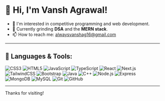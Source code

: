 # 👋 Hi, I'm Vansh Agrawal!

- 👀 I'm interested in competitive programming and web development.
- 🧠 Currently grinding **DSA** and the **MERN stack**.
- 📫 How to reach me: [alwaysvanshag16@gmail.com](mailto:alwaysvanshag16@gmail.com)

---

## 🚀 Languages & Tools:

![CSS3](https://cdn.jsdelivr.net/gh/devicons/devicon/icons/css3/css3-original.svg)
![HTML5](https://cdn.jsdelivr.net/gh/devicons/devicon/icons/html5/html5-original.svg)
![JavaScript](https://cdn.jsdelivr.net/gh/devicons/devicon/icons/javascript/javascript-original.svg)
![TypeScript](https://cdn.jsdelivr.net/gh/devicons/devicon/icons/typescript/typescript-original.svg)
![React](https://cdn.jsdelivr.net/gh/devicons/devicon/icons/react/react-original.svg)
![Next.js](https://cdn.jsdelivr.net/gh/devicons/devicon/icons/nextjs/nextjs-original.svg)
![TailwindCSS](https://cdn.jsdelivr.net/gh/devicons/devicon/icons/tailwindcss/tailwindcss-original.svg)
![Bootstrap](https://cdn.jsdelivr.net/gh/devicons/devicon/icons/bootstrap/bootstrap-original.svg)
![Java](https://cdn.jsdelivr.net/gh/devicons/devicon/icons/java/java-original.svg)
![C++](https://cdn.jsdelivr.net/gh/devicons/devicon/icons/cplusplus/cplusplus-original.svg)
![Node.js](https://cdn.jsdelivr.net/gh/devicons/devicon/icons/nodejs/nodejs-original.svg)
![Express](https://cdn.jsdelivr.net/gh/devicons/devicon/icons/express/express-original.svg)
![MongoDB](https://cdn.jsdelivr.net/gh/devicons/devicon/icons/mongodb/mongodb-original.svg)
![MySQL](https://cdn.jsdelivr.net/gh/devicons/devicon/icons/mysql/mysql-original.svg)
![Git](https://cdn.jsdelivr.net/gh/devicons/devicon/icons/git/git-original.svg)
![GitHub](https://cdn.jsdelivr.net/gh/devicons/devicon/icons/github/github-original.svg)


---

Thanks for visiting!



<!---
im-vansh/im-vansh is a ✨ special ✨ repository because its `README.md` (this file) appears on your GitHub profile.
You can click the Preview link to take a look at your changes.
--->
